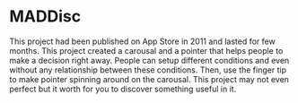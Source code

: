 MADDisc
=======

This project had been published on App Store in 2011 and lasted for few months. This project created a carousal and a pointer that helps people to make a decision right away. People can setup different conditions and even without any relationship between these conditions. Then, use the finger tip to make pointer spinning around on the carousal. This project may not even perfect but it worth for you to discover something useful in it.  